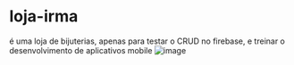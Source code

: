 # loja-irma
é uma loja de bijuterias, apenas para testar o CRUD no firebase, e treinar o desenvolvimento de aplicativos mobile
![image](https://github.com/user-attachments/assets/32d79dad-e759-4045-b5b7-eeefcc747dc0)
